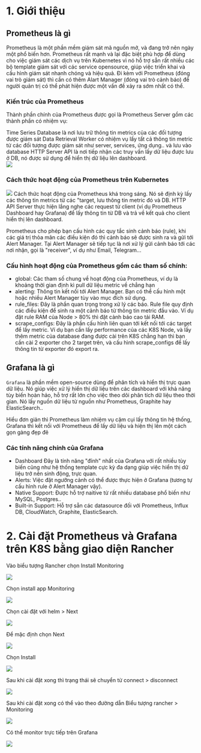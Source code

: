 # 1. Giới thiệu  

## Prometheus là gì
Prometheus là một phần mềm giám sát mã nguồn mở, và đang trở nên ngày một phổ biến hơn. Prometheus rất mạnh và lại đặc biệt phù hợp để dùng cho việc giám sát các dịch vụ trên Kubernetes vì nó hỗ trợ sẵn rất nhiều các bộ template giám sát với các service opensource, giúp việc triển khai và cấu hình giám sát nhanh chóng và hiệu quả. Đi kèm với Prometheus (đóng vai trò giám sát) thì cần có thêm Alart Manager (đóng vai trò cảnh báo) để người quản trị có thể phát hiện được một vấn đề xảy ra sớm nhất có thể.
### Kiến trúc của Prometheus
Thành phần chính của Prometheus được gọi là Prometheus Server gồm các thành phần có nhiệm vụ:

Time Series Database là nơi lưu trữ thông tin metrics của các đối tượng được giám sát
Data Retrieval Worker có nhiệm vụ lấy tất cả thông tin metric từ các đối tượng được giám sát như server, services, ứng dụng.. và lưu vào database
HTTP Server API là nơi tiếp nhận các truy vấn lấy dữ liệu được lưu ở DB, nó được sử dụng để hiển thị dữ liệu lên dashboard.  
<img src="/images/prometheus.png">

### Cách thức hoạt động của Prometheus trên Kubernetes
<img src="/images/prometheus1.png">
Cách thức hoạt động của Prometheus khá trong sáng. Nó sẽ định kỳ lấy các thông tin metrics từ các "target, lưu thông tin metric đó và DB. HTTP API Server thực hiện lắng nghe các request từ client (ví dụ Prometheus Dashboard hay Grafana) để lấy thông tin từ DB và trả về kết quả cho client hiển thị lên dashboard.

Prometheus cho phép bạn cấu hình các quy tắc sinh cảnh báo (rule), khi các giá trị thỏa mãn các điều kiện đó thì cảnh báo sẽ được sinh ra và gửi tới Alert Manager. Tại Alert Manager sẽ tiếp tục là nơi xử lý gửi cảnh báo tới các nơi nhận, gọi là "receiver", ví dụ như Email, Telegram...  

### Cấu hình hoạt động của Prometheus gồm các tham số chính:

- global: Các tham số chung về hoạt động của Prometheus, ví dụ là khoảng thời gian định kì pull dữ liệu metric về chẳng hạn  
- alerting: Thông tin kết nối tới Alert Manager. Bạn có thể cấu hình một hoặc nhiều Alert Manager tùy vào mục đích sử dụng.  
- rule_files: Đây là phần quan trọng trong xử lý các báo. Rule file quy định các điều kiện để sinh ra một cảnh báo từ thông tin metric đầu vào. Ví dụ đặt rule RAM của Node > 80% thì đặt cảnh báo cao tải RAM.  
- scrape_configs: Đây là phần cấu hình liên quan tới kết nối tới các target để lấy metric. Ví dụ bạn cần lấy performance của các K8S Node, và lấy thêm metric của database đang được cài trên K8S chẳng hạn thì bạn cần cài 2 exporter cho 2 target trên, và cấu hình scrape_configs để lấy thông tin từ exporter đó export ra.


## Grafana là gì
`Grafana` là phần mềm open-source dùng để phân tích và hiển thị trực quan dữ liệu. Nó giúp việc xử lý hiển thị dữ liệu trên các dashboard với khả năng tùy biến hoàn hảo, hỗ trợ rất lớn cho việc theo dõi phân tích dữ liệu theo thời gian. Nó lấy nguồn dữ liệu từ nguồn như Prometheus, Graphite hay ElasticSearch..

Hiểu đơn giản thì Prometheus làm nhiệm vụ cặm cụi lấy thông tin hệ thống, Grafana thì kết nối với Prometheus để lấy dữ liệu và hiện thị lên một cách gọn gàng đẹp đẽ 
### Các tính năng chính của Grafana
- Dashboard Đây là tính năng "đỉnh" nhất của Grafana với rất nhiều tùy biến cũng như hệ thống template cực kỳ đa dạng giúp việc hiển thị dữ liệu trở nên sinh động, trực quan.  
- Alerts: Việc đặt ngưỡng cảnh có thể được thực hiện ở Grafana (tương tự cấu hình rule ở Alert Manager vậy).  
- Native Support: Được hỗ trợ naitive từ rất nhiều database phổ biến như MySQL, Postgres..  
- Built-in Support: Hỗ trợ sẵn các datasource đối với Prometheus, Influx DB, CloudWatch, Graphite, ElasticSearch.
# 2. Cài đặt Prometheus và Grafana trên K8S bằng giao diện Rancher  
Vào biểu tượng Rancher chọn Install Monitoring  

<img src='/images/rancher12.png' />  

Chọn install app Monitoring  

<img src='/images/rancher13.png' />  

Chọn cài đặt với helm > Next  

<img src='/images/rancher14.png' />  

Để mặc định chọn Next  

<img src='/images/rancher15.png' />  

Chọn Install  

<img src='/images/rancher16.png' /> 

Sau khi cài đặt xong thì trạng thái sẽ chuyển từ connect > disconnect  

<img src='/images/rancher17.png' /> 

Sau khi cài đặt xong có thể vào theo đường dẫn Biểu tượng rancher > Monitoring  

<img src='/images/rancher18.png' /> 

Có thể monitor trực tiếp trên Grafana  

<img src='/images/rancher19.png' /> 

